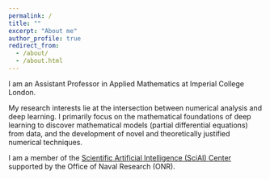 ```yaml
---
permalink: /
title: ""
excerpt: "About me"
author_profile: true
redirect_from: 
  - /about/
  - /about.html
---
```


I am an Assistant Professor in Applied Mathematics at Imperial College London.

My research interests lie at the intersection between numerical analysis and deep learning. I primarily focus on the mathematical foundations of deep learning to discover mathematical models (partial differential equations) from data, and the development of novel and theoretically justified numerical techniques.

I am a member of the [Scientific Artificial Intelligence (SciAI) Center](https://sciaicenter.engineering.cornell.edu/) supported by the Office of Naval Research (ONR).
